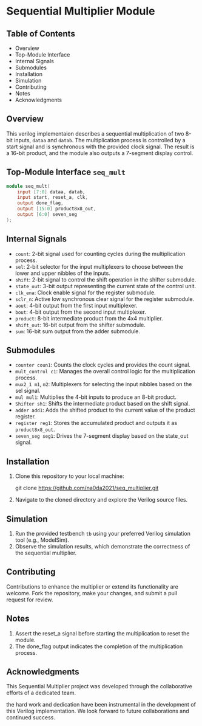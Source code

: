 # Sequential Multiplier Module

## Table of Contents
- Overview
- Top-Module Interface
- Internal Signals
- Submodules
- Installation
- Simulation
- Contributing
- Notes
- Acknowledgments

## Overview
This verilog implementaion describes a sequential multiplication of two 8-bit inputs, `dataa` and `datab`. The multiplication process is controlled by a start signal and is synchronous with the provided clock signal. The result is a 16-bit product, and the module also outputs a 7-segment display control.

## Top-Module Interface `seq_mult`

```verilog
module seq_mult(
    input [7:0] dataa, datab,
    input start, reset_a, clk,
    output done_flag,
    output [15:0] product8x8_out,
    output [6:0] seven_seg
);
```
## Internal Signals

- `count`: 2-bit signal used for counting cycles during the multiplication process.
- `sel`: 2-bit selector for the input multiplexers to choose between the lower and upper nibbles of the inputs.
- `shift`: 2-bit signal to control the shift operation in the shifter submodule.
- `state_out`: 3-bit output representing the current state of the control unit.
- `clk_ena`: Clock enable signal for the register submodule.
- `sclr_n`: Active low synchronous clear signal for the register submodule.
- `aout`: 4-bit output from the first input multiplexer.
- `bout`: 4-bit output from the second input multiplexer.
- `product`: 8-bit intermediate product from the 4x4 multiplier.
- `shift_out`: 16-bit output from the shifter submodule.
- `sum`: 16-bit sum output from the adder submodule.

## Submodules

- `counter coun1`: Counts the clock cycles and provides the count signal.
- `mult_control c1`: Manages the overall control logic for the multiplication process.
- `mux2_1 m1`, `m2`: Multiplexers for selecting the input nibbles based on the sel signal.
- `mul mul1`: Multiplies the 4-bit inputs to produce an 8-bit product.
- `Shifter sh1`: Shifts the intermediate product based on the shift signal.
- `adder add1`: Adds the shifted product to the current value of the product register.
- `register reg1`: Stores the accumulated product and outputs it as `product8x8_out`.
- `seven_seg seg1`: Drives the 7-segment display based on the state_out signal.

## Installation
1. Clone this repository to your local machine:

   git clone https://github.com/na0da2021/seq_multiplier.git

2. Navigate to the cloned directory and explore the Verilog source files.

## Simulation
1. Run the provided testbench `tb` using your preferred Verilog simulation tool (e.g., ModelSim).
2. Observe the simulation results, which demonstrate the correctness of the sequential multiplier.

## Contributing
Contributions to enhance the multiplier or extend its functionality are welcome. Fork the repository, make your changes, and submit a pull request for review.

## Notes
1. Assert the reset_a signal before starting the multiplication to reset the module.
2. The done_flag output indicates the completion of the multiplication process.

## Acknowledgments

This Sequential Multiplier project was developed through the collaborative efforts of a dedicated team.

the hard work and dedication have been instrumental in the development of this Verilog implementation. We look forward to future collaborations and continued success.
